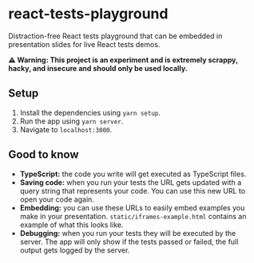# react-tests-playground

Distraction-free React tests playground that can be embedded in presentation slides for live React tests demos.

**⚠️ Warning: This project is an experiment and is extremely scrappy, hacky, and insecure and should only be used locally.**

## Setup
1. Install the dependencies using `yarn setup`.
2. Run the app using `yarn server`.
3. Navigate to `localhost:3000`.

## Good to know
- **TypeScript:** the code you write will get executed as TypeScript files.
- **Saving code:** when you run your tests the URL gets updated with a query string that represents your code. You can use this new URL to open your code again.
- **Embedding:** you can use these URLs to easily embed examples you make in your presentation. `static/iframes-example.html` contains an example of what this looks like.
- **Debugging:** when you run your tests they will be executed by the server. The app will only show if the tests passed or failed, the full output gets logged by the server.
